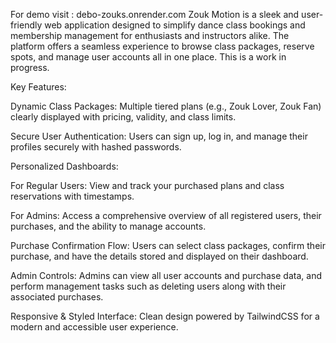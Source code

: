 For demo visit : debo-zouks.onrender.com
Zouk Motion is a sleek and user-friendly web application designed to simplify dance class bookings and membership management for enthusiasts and instructors alike.
The platform offers a seamless experience to browse class packages, reserve spots, and manage user accounts all in one place. This is a work in progress.

Key Features:

Dynamic Class Packages: Multiple tiered plans (e.g., Zouk Lover, Zouk Fan) clearly displayed with pricing, validity, and class limits.

Secure User Authentication: Users can sign up, log in, and manage their profiles securely with hashed passwords.

Personalized Dashboards:

For Regular Users: View and track your purchased plans and class reservations with timestamps.

For Admins: Access a comprehensive overview of all registered users, their purchases, and the ability to manage accounts.

Purchase Confirmation Flow: Users can select class packages, confirm their purchase, and have the details stored and displayed on their dashboard.

Admin Controls: Admins can view all user accounts and purchase data, and perform management tasks such as deleting users along with their associated purchases.

Responsive & Styled Interface: Clean design powered by TailwindCSS for a modern and accessible user experience.
